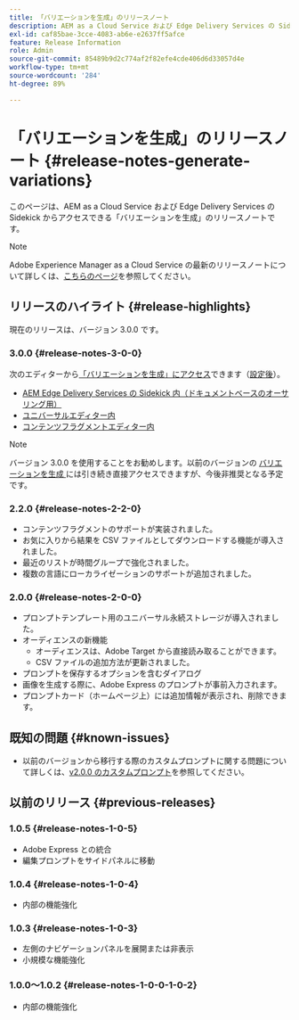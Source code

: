 ```yaml
---
title: 「バリエーションを生成」のリリースノート
description: AEM as a Cloud Service および Edge Delivery Services の Sidekick からアクセスできる「バリエーションを生成」のリリースノート
exl-id: caf85bae-3cce-4083-ab6e-e2637ff5afce
feature: Release Information
role: Admin
source-git-commit: 85489b9d2c774af2f82efe4cde406d6d33057d4e
workflow-type: tm+mt
source-wordcount: '284'
ht-degree: 89%

---
```


# 「バリエーションを生成」のリリースノート {#release-notes-generate-variations}

このページは、AEM as a Cloud Service および Edge Delivery Services の Sidekick からアクセスできる「バリエーションを生成」のリリースノートです。

>[!NOTE]
>
>Adobe Experience Manager as a Cloud Service の最新のリリースノートについて詳しくは、[こちらのページ](/help/release-notes/release-notes-cloud/release-notes-current.md)を参照してください。

## リリースのハイライト {#release-highlights}

現在のリリースは、バージョン 3.0.0 です。

### 3.0.0 {#release-notes-3-0-0}

次のエディターから[「バリエーションを生成」にアクセス](/help/generative-ai/generate-variations-integrated-editor.md#access-generate-variations)できます（[設定後](#access-generate-variations)）。

* [AEM Edge Delivery Services の Sidekick 内（ドキュメントベースのオーサリング用）](/help/generative-ai/generate-variations-integrated-editor.md#access-aem-sidekick)
* [ユニバーサルエディター内](/help/generative-ai/generate-variations-integrated-editor.md#access-aem-universal-editor)
* [コンテンツフラグメントエディター内](/help/generative-ai/generate-variations-integrated-editor.md#access-aem-content-fragment-editor)

>[!NOTE]
>
>バージョン 3.0.0 を使用することをお勧めします。以前のバージョンの [ バリエーションを生成 ](/help/generative-ai/generate-variations.md) には引き続き直接アクセスできますが、今後非推奨となる予定です。

### 2.2.0 {#release-notes-2-2-0}

* コンテンツフラグメントのサポートが実装されました。
* お気に入りから結果を CSV ファイルとしてダウンロードする機能が導入されました。
* 最近のリストが時間グループで強化されました。
* 複数の言語にローカライゼーションのサポートが追加されました。

### 2.0.0 {#release-notes-2-0-0}

* プロンプトテンプレート用のユニバーサル永続ストレージが導入されました。
* オーディエンスの新機能
   * オーディエンスは、Adobe Target から直接読み取ることができます。
   * CSV ファイルの追加方法が更新されました。
* プロンプトを保存するオプションを含むダイアログ
* 画像を生成する際に、Adobe Express のプロンプトが事前入力されます。
* プロンプトカード（ホームページ上）には追加情報が表示され、削除できます。

## 既知の問題 {#known-issues}

* 以前のバージョンから移行する際のカスタムプロンプトに関する問題について詳しくは、[v2.0.0 のカスタムプロンプト](/help/generative-ai/generate-variations.md#custom-prompts-v200)を参照してください。

## 以前のリリース {#previous-releases}

### 1.0.5 {#release-notes-1-0-5}

* Adobe Express との統合
* 編集プロンプトをサイドパネルに移動

### 1.0.4 {#release-notes-1-0-4}

* 内部の機能強化

### 1.0.3 {#release-notes-1-0-3}

* 左側のナビゲーションパネルを展開または非表示
* 小規模な機能強化

### 1.0.0～1.0.2 {#release-notes-1-0-0-1-0-2}

* 内部の機能強化
